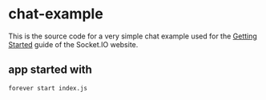 # chat-example

This is the source code for a very simple chat example used for
the [Getting Started](http://socket.io/get-started/chat/) guide
of the Socket.IO website.

## app started with
```forever start index.js```